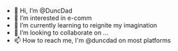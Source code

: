 - 👋 Hi, I’m @DuncDad
- 👀 I’m interested in e-comm
- 🌱 I’m currently learning to reignite my imagination
- 💞️ I’m looking to collaborate on ...
- 📫 How to reach me, I'm @duncdad on most platforms

<!---
DuncDad/DuncDad is a ✨ special ✨ repository because its `README.md` (this file) appears on your GitHub profile.
You can click the Preview link to take a look at your changes.
--->
